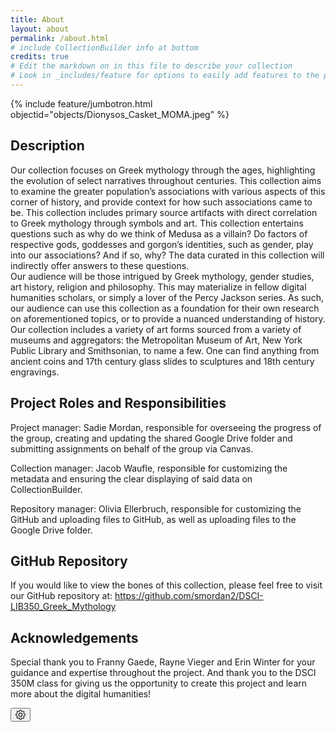 ```yaml
---
title: About
layout: about
permalink: /about.html
# include CollectionBuilder info at bottom
credits: true
# Edit the markdown on in this file to describe your collection
# Look in _includes/feature for options to easily add features to the page
---
```


{% include feature/jumbotron.html objectid="objects/Dionysos_Casket_MOMA.jpeg" %}

## Description

Our collection focuses on Greek mythology through the ages, highlighting the evolution of select narratives throughout centuries. This collection aims to examine the greater population’s associations with various aspects of this corner of history, and provide context for how such associations came to be. This collection includes primary source artifacts with direct correlation to Greek mythology through symbols and art. This collection entertains questions such as why do we think of Medusa as a villain? Do factors of respective gods, goddesses and gorgon’s identities, such as gender, play into our associations? And if so, why? The data curated in this collection will indirectly offer answers to these questions.  
Our audience will be those intrigued by Greek mythology, gender studies, art history, religion and philosophy. This may materialize in fellow digital humanities scholars, or simply a lover of the Percy Jackson series. As such, our audience can use this collection as a foundation for their own research on aforementioned topics, or to provide a nuanced understanding of history. 
Our collection includes a variety of art forms sourced from a variety of museums and aggregators: the Metropolitan Museum of Art, New York Public Library and Smithsonian, to name a few. One can find anything from ancient coins and 17th century glass slides to sculptures and 18th century engravings.

## Project Roles and Responsibilities
Project manager: Sadie Mordan, responsible for overseeing the progress of the group, creating and updating the shared Google Drive folder and submitting assignments on behalf of the group via Canvas.

Collection manager: Jacob Waufle, responsible for customizing the metadata and ensuring the clear displaying of said data on CollectionBuilder.

Repository manager: Olivia Ellerbruch, responsible for customizing the GitHub and uploading files to GitHub, as well as uploading files to the Google Drive folder.

## GitHub Repository
If you would like to view the bones of this collection, please feel free to visit our GitHub repository at: https://github.com/smordan2/DSCI-LIB350_Greek_Mythology 

## Acknowledgements

Special thank you to Franny Gaede, Rayne Vieger and Erin Winter for your guidance and expertise throughout the project. And thank you to the DSCI 350M class for giving us the opportunity to create this project and learn more about the digital humanities!

<button class="btn btn-lg btn-success" data-bs-toggle="modal" data-bs-target="#cbSetUpModal">
    <svg class="bi icon-sprite" xmlns="http://www.w3.org/2000/svg" width="16" height="16" fill="currentColor" viewBox="0 0 16 16" aria-hidden="true">
        <path d="M8 4.754a3.246 3.246 0 1 0 0 6.492 3.246 3.246 0 0 0 0-6.492zM5.754 8a2.246 2.246 0 1 1 4.492 0 2.246 2.246 0 0 1-4.492 0z"/>
        <path d="M9.796 1.343c-.527-1.79-3.065-1.79-3.592 0l-.094.319a.873.873 0 0 1-1.255.52l-.292-.16c-1.64-.892-3.433.902-2.54 2.541l.159.292a.873.873 0 0 1-.52 1.255l-.319.094c-1.79.527-1.79 3.065 0 3.592l.319.094a.873.873 0 0 1 .52 1.255l-.16.292c-.892 1.64.901 3.434 2.541 2.54l.292-.159a.873.873 0 0 1 1.255.52l.094.319c.527 1.79 3.065 1.79 3.592 0l.094-.319a.873.873 0 0 1 1.255-.52l.292.16c1.64.893 3.434-.902 2.54-2.541l-.159-.292a.873.873 0 0 1 .52-1.255l.319-.094c1.79-.527 1.79-3.065 0-3.592l-.319-.094a.873.873 0 0 1-.52-1.255l.16-.292c.893-1.64-.902-3.433-2.541-2.54l-.292.159a.873.873 0 0 1-1.255-.52l-.094-.319zm-2.633.283c.246-.835 1.428-.835 1.674 0l.094.319a1.873 1.873 0 0 0 2.693 1.115l.291-.16c.764-.415 1.6.42 1.184 1.185l-.159.292a1.873 1.873 0 0 0 1.116 2.692l.318.094c.835.246.835 1.428 0 1.674l-.319.094a1.873 1.873 0 0 0-1.115 2.693l.16.291c.415.764-.42 1.6-1.185 1.184l-.291-.159a1.873 1.873 0 0 0-2.693 1.116l-.094.318c-.246.835-1.428.835-1.674 0l-.094-.319a1.873 1.873 0 0 0-2.692-1.115l-.292.16c-.764.415-1.6-.42-1.184-1.185l.159-.291A1.873 1.873 0 0 0 1.945 8.93l-.319-.094c-.835-.246-.835-1.428 0-1.674l.319-.094A1.873 1.873 0 0 0 3.06 4.377l-.16-.292c-.415-.764.42-1.6 1.185-1.184l.292.159a1.873 1.873 0 0 0 2.692-1.115l.094-.319z"/>
    </svg> 
    
